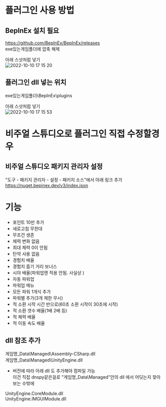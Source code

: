 ﻿# 플러그인 사용 방법
 
 ## BepInEx 설치 필요 

https://github.com/BepInEx/BepInEx/releases  
exe있는게임폴더에 압축 해제 

아래 스샷처럼 넣기  
![2022-10-10 17 15 20](https://user-images.githubusercontent.com/20321215/194823924-fc419cab-27b1-4d11-a5e3-8e55c4b472e2.png)


## 플러그인 dll 넣는 위치

exe있는게임폴더\BepInEx\plugins

아래 스샷처럼 넣기  
![2022-10-10 17 15 53](https://user-images.githubusercontent.com/20321215/194823986-a4ec5024-bd38-4ca1-81a8-335041293b4e.png)


# 비주얼 스튜디오로 플러그인 직접 수정할경우

## 비주얼 스튜디오 패키지 관리자 설정

"도구 - 패키지 관리자 - 설정 - 패키지 소스"에서 아래 링크 추가  
https://nuget.bepinex.dev/v3/index.json  


# 기능

- 포인트 10만 추가
- 새로고침 무한대
- 무조건 생존
- 체력 변화 없음
- 최대 체력 0이 안됨
- 탄약 사용 없음
- 경험치 배율
- 경험치 줍기 거리 보너스
- 시야 배율(파워업엔 적용 안됨. 사실상 )
- 자동 파워업
- 파워업 메뉴
- 모든 파워 1개식 추가
- 파워별 추가(3개 제한 무시)
- 적 소환 시작 시간 반으로(60초 소환 시작이 30초에 시작)
- 적 소환 갯수 배율(1배 2배 등)
- 적 체력 배율
- 적 이동 속도 배율

## dll 참조 추가

게임명_Data\Managed\Assembly-CSharp.dll  
게임명_Data\Managed\UnityEngine.dll  

- 버전에 따라 아래 dll 도 추가해야 컴파일 가능  
  이건 직접 dnspy같은걸로 "게임명_Data\Managed"안의 dll 에서 어딧는지 찿아보는 수밖에

UnityEngine.CoreModule.dll  
UnityEngine.IMGUIModule.dll  
